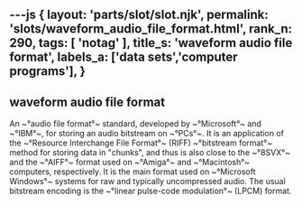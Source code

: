 ---js
{
  layout: 'parts/slot/slot.njk',
  permalink: 'slots/waveform_audio_file_format.html',
  rank_n: 290,
  tags: [ 'notag' ],
  title_s: 'waveform audio file format',
  labels_a: ['data sets','computer programs'],
}
---
## waveform audio file format

An ~°audio file format°~ standard, developed by ~°Microsoft°~ and ~°IBM°~, for storing an audio bitstream on ~°PCs°~. It is an application of the ~°Resource Interchange File Format°~ (RIFF) ~°bitstream format°~ method for storing data in "chunks", and thus is also close to the ~°8SVX°~ and the ~°AIFF°~ format used on ~°Amiga°~ and ~°Macintosh°~ computers, respectively. It is the main format used on ~°Microsoft Windows°~ systems for raw and typically uncompressed audio. The usual bitstream encoding is the ~°linear pulse-code modulation°~ (LPCM) format.
